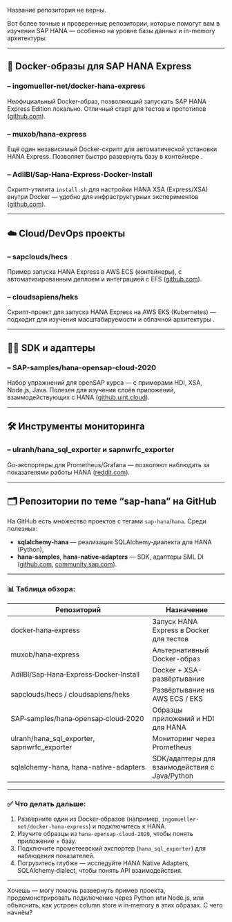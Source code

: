 Название репозитория не верны.

Вот более точные и проверенные репозитории, которые помогут вам в изучении SAP HANA — особенно на уровне базы данных и in-memory архитектуры:

---

## 🐳 Docker-образы для SAP HANA Express

### – **ingomueller-net/docker-hana-express**

Неофициальный Docker-образ, позволяющий запускать SAP HANA Express Edition локально. Отличный старт для тестов и прототипов ([github.com][1]).

### – **muxob/hana-express**

Ещё один независимый Docker-скрипт для автоматической установки HANA Express. Позволяет быстро развернуть базу в контейнере .

### – **AdilBl/Sap-Hana-Express-Docker-Install**

Скрипт-утилита `install.sh` для настройки HANA XSA (Express/XSA) внутри Docker — удобно для инфраструктурных экспериментов ([github.com][2]).

---

## ☁️ Cloud/DevOps проекты

### – **sapclouds/hecs**

Пример запуска HANA Express в AWS ECS (контейнеры), с автоматизированным деплоем и интеграцией с EFS ([github.com][3]).

### – **cloudsapiens/heks**

Скрипт-проект для запуска HANA Express на AWS EKS (Kubernetes) — подходит для изучения масштабируемости и облачной архитектуры .

---

## 👨‍💻 SDK и адаптеры

### – **SAP-samples/hana-opensap-cloud-2020**

Набор упражнений для openSAP курса — с примерами HDI, XSA, Node.js, Java. Полезен для изучения слоёв приложений, взаимодействующих с HANA ([github.uint.cloud][4]).

---

## 🛠️ Инструменты мониторинга

### – **ulranh/hana\_sql\_exporter** и **sapnwrfc\_exporter**

Go‑экспортеры для Prometheus/Grafana — позволяют наблюдать за показателями работы HANA ([reddit.com][5]).

---

## 🗂️ Репозитории по теме “sap-hana” на GitHub

На GitHub есть множество проектов с тегами `sap-hana`/`hana`. Среди полезных:

* **sqlalchemy-hana** — реализация SQLAlchemy‑диалекта для HANA (Python),
* **hana-samples**, **hana-native-adapters** — SDK, адаптеры SML DI ([github.com][6], [community.sap.com][7]).

---

### 📊 Таблица обзора:

| Репозиторий                                    | Назначение                                    |
| ---------------------------------------------- | --------------------------------------------- |
| docker‑hana‑express                            | Запуск HANA Express в Docker для тестов       |
| muxob/hana‑express                             | Альтернативный Docker-образ                   |
| AdilBl/Sap‑Hana‑Express‑Docker‑Install         | Docker + XSA-развёртывание                    |
| sapclouds/hecs / cloudsapiens/heks             | Развёртывание на AWS ECS / EKS                |
| SAP‑samples/hana‑opensap‑cloud‑2020            | Образцы приложений и HDI для HANA             |
| ulranh/hana\_sql\_exporter, sapnwrfc\_exporter | Мониторинг через Prometheus                   |
| sqlalchemy-hana, hana-native-adapters          | SDK/адаптеры для взаимодействия с Java/Python |

---

### ✅ Что делать дальше:

1. Разверните один из Docker‑образов (например, `ingomueller-net/docker-hana-express`) и подключитесь к HANA.
2. Изучите образцы из `hana-opensap-cloud-2020`, чтобы понять приложение + базу.
3. Подключите прометеевский экспортер (`hana_sql_exporter`) для наблюдения показателей.
4. Погрузитесь глубже — исследуйте HANA Native Adapters, SQLAlchemy‑dialect, чтобы понять API взаимодействия.

---

Хочешь — могу помочь развернуть пример проекта, продемонстрировать подключение через Python или Node.js, или объяснить, как устроен column store и in‑memory в этих образах. С чего начнём?

[1]: https://github.com/ingomueller-net/docker-hana-express?utm_source=chatgpt.com "GitHub - ingomueller-net/docker-hana-express: Docker image for SAP HANA, express edition (unofficial)"
[2]: https://github.com/AdilBl/Sap-Hana-Express-Docker-Install?utm_source=chatgpt.com "GitHub - AdilBl/Sap-Hana-Express-Docker-Install: Tutorial & Script to make Sap Hanna expressxsa installation on docker"
[3]: https://github.com/sapclouds/hecs?utm_source=chatgpt.com "GitHub - sapclouds/hecs: Running SAP HANA, express edition using Amazon Elastic Container Service"
[4]: https://github.uint.cloud/SAP-samples/hana-opensap-cloud-2020?utm_source=chatgpt.com "GitHub - SAP-samples/hana-opensap-cloud-2020: Exercise materials for openSAP courses targeted to application developers, SAP HANA developers, Cloud Application Programming Model developers, and SAP Business Technology Platform developers."
[5]: https://www.reddit.com/r/PrometheusMonitoring/comments/fjjpvq?utm_source=chatgpt.com "Monitoring SAP and SAP Hana Instances with Prometheus and Grafana"
[6]: https://github.com/topics/sap-hana?utm_source=chatgpt.com "sap-hana · GitHub Topics · GitHub"
[7]: https://community.sap.com/t5/technology-blog-posts-by-sap/hana-adapter-sdk-the-open-source-adapters-from-github/ba-p/13163798?utm_source=chatgpt.com "Hana Adapter SDK - The Open Source Adapters from G... - SAP Community"
